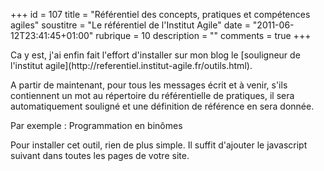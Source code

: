 +++
id = 107
title = "Référentiel des concepts, pratiques et compétences agiles"
soustitre = "Le référentiel de l'Institut Agile"
date = "2011-06-12T23:41:45+01:00"
rubrique = 10
description = ""
comments = true
+++

<div class="chapo"></div>
Ca y est, j'ai enfin fait l'effort d'installer sur mon blog le [souligneur de l'institut agile](http://referentiel.institut-agile.fr/outils.html).

A partir de maintenant, pour tous les messages écrit et à venir, s'ils contiennent un mot au répertoire du référentielle de pratiques, il sera automatiquement souligné et une définition de référence en sera donnée.

Par exemple : Programmation en binômes

 Pour installer cet outil, rien de plus simple. Il suffit d'ajouter le javascript suivant dans toutes les pages de votre site.

<code><script type="text/javascript" src="http://referentiel.institut-agile.fr/souligneur.js"></script></code>